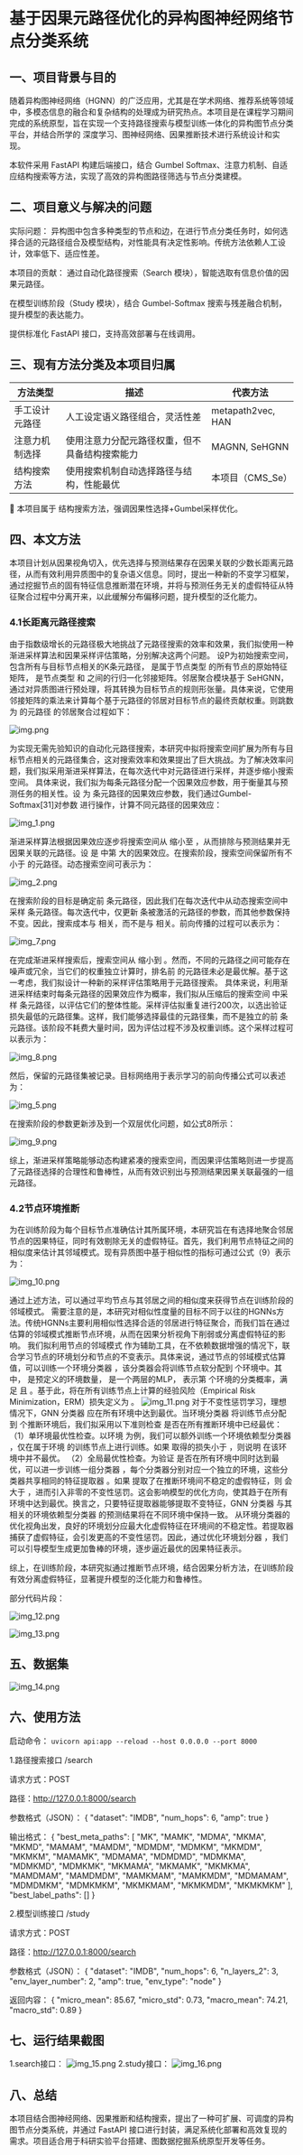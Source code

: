 # 基于因果元路径优化的异构图神经网络节点分类系统
## 一、项目背景与目的
随着异构图神经网络（HGNN）的广泛应用，尤其是在学术网络、推荐系统等领域中，多模态信息的融合和复杂结构的处理成为研究热点。本项目是在课程学习期间完成的系统原型，旨在实现一个支持路径搜索与模型训练一体化的异构图节点分类平台，并结合所学的 深度学习、图神经网络、因果推断技术进行系统设计和实现。

本软件采用 FastAPI 构建后端接口，结合 Gumbel Softmax、注意力机制、自适应结构搜索等方法，实现了高效的异构图路径筛选与节点分类建模。

## 二、项目意义与解决的问题
实际问题：
异构图中包含多种类型的节点和边，在进行节点分类任务时，如何选择合适的元路径组合及模型结构，对性能具有决定性影响。传统方法依赖人工设计，效率低下、适应性差。

本项目的贡献：
通过自动化路径搜索（Search 模块），智能选取有信息价值的因果元路径。

在模型训练阶段（Study 模块），结合 Gumbel-Softmax 搜索与残差融合机制，提升模型的表达能力。

提供标准化 FastAPI 接口，支持高效部署与在线调用。

## 三、现有方法分类及本项目归属
| 方法类型 | 描述|代表方法 |
|---------|---------|---------|
|手工设计元路径|人工设定语义路径组合，灵活性差|metapath2vec, HAN|
|注意力机制选择|使用注意力分配元路径权重，但不具备结构搜索能力|MAGNN, SeHGNN|
|结构搜索方法|使用搜索机制自动选择路径与结构，性能最优|本项目（CMS_Se）

📌 本项目属于 结构搜索方法，强调因果性选择+Gumbel采样优化。

## 四、本文方法
本项目计划从因果视角切入，优先选择与预测结果存在因果关联的少数长距离元路径，从而有效利用异质图中的复杂语义信息。同时，提出一种新的不变学习框架，通过挖掘节点的固有特征信息推断潜在环境，并将与预测任务无关的虚假特征从特征聚合过程中分离开来，以此缓解分布偏移问题，提升模型的泛化能力。

### 4.1长距离元路径搜索
由于指数级增长的元路径极大地挑战了元路径搜索的效率和效果，我们拟使用一种渐进采样算法和因果采样评估策略，分别解决这两个问题。
设P为初始搜索空间，包含所有与目标节点相关的K条元路径， 是属于节点类型 的所有节点的原始特征矩阵， 是节点类型 和 之间的行归一化邻接矩阵。邻居聚合模块基于 SeHGNN，通过对异质图进行预处理，将其转换为目标节点的规则形张量。具体来说，它使用邻接矩阵的乘法来计算每个基于元路径的邻居对目标节点的最终贡献权重。则跳数为 的元路径 的邻居聚合过程如下：

![img.png](img.png)

为实现无需先验知识的自动化元路径搜索，本研究中拟将搜索空间扩展为所有与目标节点相关的元路径集合，这对搜索效率和效果提出了巨大挑战。为了解决效率问题，我们拟采用渐进采样算法，在每次迭代中对元路径进行采样，并逐步缩小搜索空间。
具体来说，我们拟为每条元路径分配一个因果效应参数，用于衡量其与预测任务的相关性。设 为 条元路径的因果效应参数，我们通过Gumbel-Softmax[31]对参数 进行操作，计算不同元路径的因果效应：
 
![img_1.png](img_1.png)

渐进采样算法根据因果效应逐步将搜索空间从 缩小至 ，从而排除与预测结果并无因果关联的元路径。设 是 中第 大的因果效应。在搜索阶段，搜索空间保留所有不小于 的元路径。动态搜索空间可表示为：
 
![img_2.png](img_2.png)

在搜索阶段的目标是确定前 条元路径，因此我们在每次迭代中从动态搜索空间中采样 条元路径。每次迭代中，仅更新 条被激活的元路径的参数，而其他参数保持不变。因此，搜索成本与 相关，而不是与 相关。前向传播的过程可以表示为：

![img_7.png](img_7.png)

在完成渐进采样搜索后，搜索空间从 缩小到 。然而，不同的元路径之间可能存在噪声或冗余，当它们的权重独立计算时，排名前 的元路径未必是最优解。基于这一考虑，我们拟设计一种新的采样评估策略用于元路径搜索。
具体来说，利用渐进采样结束时每条元路径的因果效应作为概率，我们拟从压缩后的搜索空间 中采样 条元路径，以评估它们的整体性能。采样评估拟重复进行200次，以选出验证损失最低的元路径集。这样，我们能够选择最佳的元路径集，而不是独立的前 条元路径。该阶段不耗费大量时间，因为评估过程不涉及权重训练。这个采样过程可以表示为：

![img_8.png](img_8.png)

然后，保留的元路径集被记录。目标网络用于表示学习的前向传播公式可以表述为：
 
![img_5.png](img_5.png)

在搜索阶段的参数更新涉及到一个双层优化问题，如公式8所示：
 
![img_9.png](img_9.png)

综上，渐进采样策略能够动态构建紧凑的搜索空间，而因果评估策略则进一步提高了元路径选择的合理性和鲁棒性，从而有效识别出与预测结果因果关联最强的一组元路径。

### 4.2节点环境推断
为在训练阶段为每个目标节点准确估计其所属环境，本研究旨在有选择地聚合邻居节点的因果特征，同时有效剔除无关的虚假特征。首先，我们利用节点特征之间的相似度来估计其邻域模式。现有异质图中基于相似性的指标可通过公式（9）表示为：

![img_10.png](img_10.png)

通过上述方法，可以通过平均节点与其邻居之间的相似度来获得节点在训练阶段的邻域模式。
需要注意的是，本研究对相似性度量的目标不同于以往的HGNNs方法。传统HGNNs主要利用相似性选择合适的邻居进行特征聚合，而我们旨在通过估算的邻域模式推断节点环境，从而在因果分析视角下削弱或分离虚假特征的影响。
我们拟利用节点的邻域模式 作为辅助工具，在不依赖数据增强的情况下，联合学习节点的环境划分和节点的不变表示。具体来说，通过节点的邻域模式估算值，可以训练一个环境分类器 ，该分类器会将训练节点软分配到 个环境中。其中， 是预定义的环境数量， 是一个两层的MLP， 表示第 个环境的分类概率，满足 且  。基于此，将在所有训练节点上计算的经验风险（Empirical Risk Minimization，ERM）损失定义为 。
![img_11.png](img_11.png)
对于不变性惩罚学习，理想情况下，GNN 分类器 应在所有环境中达到最优。当环境分类器 将训练节点分配到 个推断环境后，我们拟采用以下准则检查 是否在所有推断环境中已经最优：
（1）单环境最优性检查。以环境 为例，我们可以额外训练一个环境依赖型分类器  ，仅在属于环境 的训练节点上进行训练。如果 取得的损失小于 ，则说明 在该环境中并不最优。
（2）全局最优性检查。为验证 是否在所有环境中同时达到最优，可以进一步训练一组分类器  ，每个分类器分别对应一个独立的环境，这些分类器共享相同的特征提取器 。如果 提取了在推断环境间不稳定的虚假特征，则 会大于  ，进而引入非零的不变性惩罚。这会影响模型的优化方向，使其趋于在所有环境中达到最优。换言之，只要特征提取器能够提取不变特征，GNN 分类器 与其相关的环境依赖型分类器 的预测结果将在不同环境中保持一致。
从环境分类器的优化视角出发，良好的环境划分应最大化虚假特征在环境间的不稳定性。若提取器  捕获了虚假特征，会引发更高的不变性惩罚。因此，通过优化环境划分器 ，我们可以引导模型生成更加鲁棒的环境，逐步逼近最优的因果特征表示。

综上，在训练阶段，本研究拟通过推断节点环境，结合因果分析方法，在训练阶段有效分离虚假特征，显著提升模型的泛化能力和鲁棒性。

部分代码片段：

![img_12.png](img_12.png)

![img_13.png](img_13.png)

## 五、数据集
![img_14.png](img_14.png)
## 六、使用方法
启动命令：
`uvicorn api:app --reload --host 0.0.0.0 --port 8000`

1.路径搜索接口 /search

请求方式：POST

路径：http://127.0.0.1:8000/search

参数格式（JSON）：
{
  "dataset": "IMDB",
  "num_hops": 6,
  "amp": true
}

输出格式：
{
  "best_meta_paths": [
    "MK",
    "MAMK",
    "MDMA",
    "MKMA",
    "MKMD",
    "MAMAM",
    "MAMDM",
    "MDMDM",
    "MDMKM",
    "MKMDM",
    "MKMKM",
    "MAMAMK",
    "MDMAMA",
    "MDMDMD",
    "MDMKMA",
    "MDMKMD",
    "MDMKMK",
    "MKMAMA",
    "MKMAMK",
    "MKMKMA",
    "MAMDMAM",
    "MAMDMDM",
    "MAMKMAM",
    "MAMKMDM",
    "MDMAMAM",
    "MDMDMKM",
    "MDMKMKM",
    "MKMKMAM",
    "MKMKMDM",
    "MKMKMKM"
  ],
  "best_label_paths": []
}

2.模型训练接口 /study

请求方式：POST

路径：http://127.0.0.1:8000/search

参数格式（JSON）：
{
  "dataset": "IMDB",
  "num_hops": 6,
  "n_layers_2": 3,
  "env_layer_number": 2,
  "amp": true,
  "env_type": "node"
}

返回内容：
{
  "micro_mean": 85.67,
  "micro_std": 0.73,
  "macro_mean": 74.21,
  "macro_std": 0.89
}


## 七、运行结果截图
1.search接口：
![img_15.png](img_15.png)
2.study接口：
![img_16.png](img_16.png)
## 八、总结
本项目结合图神经网络、因果推断和结构搜索，提出了一种可扩展、可调度的异构图节点分类系统，并通过 FastAPI 接口进行封装，满足系统化部署和高效复现的需求。项目适合用于科研实验平台搭建、图数据挖掘系统原型开发等任务。